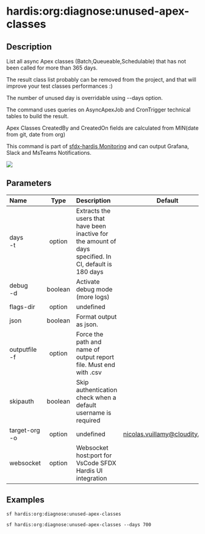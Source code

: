 <!-- This file has been generated with command 'sf hardis:doc:plugin:generate'. Please do not update it manually or it may be overwritten -->
# hardis:org:diagnose:unused-apex-classes

## Description

List all async Apex classes (Batch,Queueable,Schedulable) that has not been called for more than 365 days.
  
The result class list probably can be removed from the project, and that will improve your test classes performances :)

The number of unused day is overridable using --days option.

The command uses queries on AsyncApexJob and CronTrigger technical tables to build the result.

Apex Classes CreatedBy and CreatedOn fields are calculated from MIN(date from git, date from org)

This command is part of [sfdx-hardis Monitoring](https://sfdx-hardis.cloudity.com/salesforce-monitoring-unused-apex-classes/) and can output Grafana, Slack and MsTeams Notifications.

![](https://sfdx-hardis.cloudity.com/assets/images/screenshot-monitoring-unused-apex-grafana.jpg)


## Parameters

| Name              |  Type   | Description                                                                                             |             Default             | Required | Options |
|:------------------|:-------:|:--------------------------------------------------------------------------------------------------------|:-------------------------------:|:--------:|:-------:|
| days<br/>-t       | option  | Extracts the users that have been inactive for the amount of days specified. In CI, default is 180 days |                                 |          |         |
| debug<br/>-d      | boolean | Activate debug mode (more logs)                                                                         |                                 |          |         |
| flags-dir         | option  | undefined                                                                                               |                                 |          |         |
| json              | boolean | Format output as json.                                                                                  |                                 |          |         |
| outputfile<br/>-f | option  | Force the path and name of output report file. Must end with .csv                                       |                                 |          |         |
| skipauth          | boolean | Skip authentication check when a default username is required                                           |                                 |          |         |
| target-org<br/>-o | option  | undefined                                                                                               | <nicolas.vuillamy@cloudity.com> |          |         |
| websocket         | option  | Websocket host:port for VsCode SFDX Hardis UI integration                                               |                                 |          |         |

## Examples

```shell
sf hardis:org:diagnose:unused-apex-classes
```

```shell
sf hardis:org:diagnose:unused-apex-classes --days 700
```


